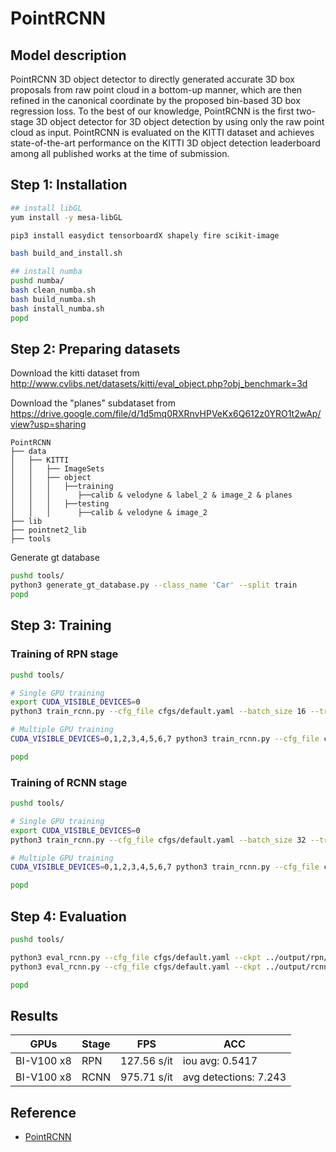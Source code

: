 # PointRCNN

## Model description
PointRCNN 3D object detector to directly generated accurate 3D box proposals from raw point cloud in a bottom-up manner, which are then refined in the canonical coordinate by the proposed bin-based 3D box regression loss. To the best of our knowledge, PointRCNN is the first two-stage 3D object detector for 3D object detection by using only the raw point cloud as input. PointRCNN is evaluated on the KITTI dataset and achieves state-of-the-art performance on the KITTI 3D object detection leaderboard among all published works at the time of submission.

## Step 1: Installation
```bash
## install libGL
yum install -y mesa-libGL

pip3 install easydict tensorboardX shapely fire scikit-image

bash build_and_install.sh

## install numba
pushd numba/
bash clean_numba.sh
bash build_numba.sh
bash install_numba.sh
popd
```

## Step 2: Preparing datasets
Download the kitti dataset from <http://www.cvlibs.net/datasets/kitti/eval_object.php?obj_benchmark=3d>

Download the "planes" subdataset from <https://drive.google.com/file/d/1d5mq0RXRnvHPVeKx6Q612z0YRO1t2wAp/view?usp=sharing>

```
PointRCNN
├── data
│   ├── KITTI
│   │   ├── ImageSets
│   │   ├── object
│   │   │   ├──training
│   │   │      ├──calib & velodyne & label_2 & image_2 & planes
│   │   │   ├──testing
│   │   │      ├──calib & velodyne & image_2
├── lib
├── pointnet2_lib
├── tools
```

Generate gt database
```bash
pushd tools/
python3 generate_gt_database.py --class_name 'Car' --split train
popd
```


## Step 3: Training
### Training of RPN stage

```bash
pushd tools/

# Single GPU training
export CUDA_VISIBLE_DEVICES=0
python3 train_rcnn.py --cfg_file cfgs/default.yaml --batch_size 16 --train_mode rpn --epochs 200

# Multiple GPU training
CUDA_VISIBLE_DEVICES=0,1,2,3,4,5,6,7 python3 train_rcnn.py --cfg_file cfgs/default.yaml --batch_size 32 --train_mode rpn --epochs 200 --mgpus

popd
```

### Training of RCNN stage

```bash
pushd tools/

# Single GPU training
export CUDA_VISIBLE_DEVICES=0
python3 train_rcnn.py --cfg_file cfgs/default.yaml --batch_size 32 --train_mode rcnn --epochs 70  --ckpt_save_interval 2 --rpn_ckpt ../output/rpn/default/ckpt/checkpoint_epoch_200.pth

# Multiple GPU training
CUDA_VISIBLE_DEVICES=0,1,2,3,4,5,6,7 python3 train_rcnn.py --cfg_file cfgs/default.yaml --batch_size 32 --train_mode rcnn --epochs 70  --ckpt_save_interval 2 --rpn_ckpt ../output/rpn/default/ckpt/checkpoint_epoch_200.pth --mgpus

popd
```
## Step 4: Evaluation

```bash
pushd tools/

python3 eval_rcnn.py --cfg_file cfgs/default.yaml --ckpt ../output/rpn/default/ckpt/checkpoint_epoch_200.pth --batch_size 4 --eval_mode rpn 
python3 eval_rcnn.py --cfg_file cfgs/default.yaml --ckpt ../output/rcnn/default/ckpt/checkpoint_epoch_70.pth --batch_size 4 --eval_mode rcnn

popd
```

## Results

GPUs|Stage|FPS|ACC
----|-----|---|---
BI-V100 x8|RPN| 127.56 s/it | iou avg: 0.5417
BI-V100 x8|RCNN| 975.71 s/it | avg detections: 7.243

## Reference
- [PointRCNN](https://github.com/sshaoshuai/PointRCNN)
